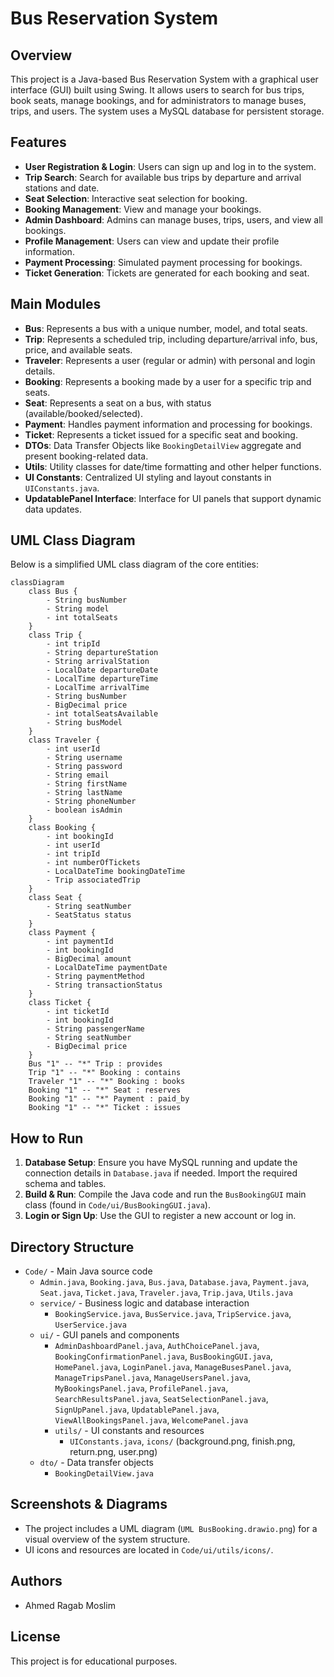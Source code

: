 # Bus Reservation System

## Overview
This project is a Java-based Bus Reservation System with a graphical user interface (GUI) built using Swing. It allows users to search for bus trips, book seats, manage bookings, and for administrators to manage buses, trips, and users. The system uses a MySQL database for persistent storage.

## Features
- **User Registration & Login**: Users can sign up and log in to the system.
- **Trip Search**: Search for available bus trips by departure and arrival stations and date.
- **Seat Selection**: Interactive seat selection for booking.
- **Booking Management**: View and manage your bookings.
- **Admin Dashboard**: Admins can manage buses, trips, users, and view all bookings.
- **Profile Management**: Users can view and update their profile information.
- **Payment Processing**: Simulated payment processing for bookings.
- **Ticket Generation**: Tickets are generated for each booking and seat.

## Main Modules
- **Bus**: Represents a bus with a unique number, model, and total seats.
- **Trip**: Represents a scheduled trip, including departure/arrival info, bus, price, and available seats.
- **Traveler**: Represents a user (regular or admin) with personal and login details.
- **Booking**: Represents a booking made by a user for a specific trip and seats.
- **Seat**: Represents a seat on a bus, with status (available/booked/selected).
- **Payment**: Handles payment information and processing for bookings.
- **Ticket**: Represents a ticket issued for a specific seat and booking.
- **DTOs**: Data Transfer Objects like `BookingDetailView` aggregate and present booking-related data.
- **Utils**: Utility classes for date/time formatting and other helper functions.
- **UI Constants**: Centralized UI styling and layout constants in `UIConstants.java`.
- **UpdatablePanel Interface**: Interface for UI panels that support dynamic data updates.

## UML Class Diagram
Below is a simplified UML class diagram of the core entities:

```mermaid
classDiagram
    class Bus {
        - String busNumber
        - String model
        - int totalSeats
    }
    class Trip {
        - int tripId
        - String departureStation
        - String arrivalStation
        - LocalDate departureDate
        - LocalTime departureTime
        - LocalTime arrivalTime
        - String busNumber
        - BigDecimal price
        - int totalSeatsAvailable
        - String busModel
    }
    class Traveler {
        - int userId
        - String username
        - String password
        - String email
        - String firstName
        - String lastName
        - String phoneNumber
        - boolean isAdmin
    }
    class Booking {
        - int bookingId
        - int userId
        - int tripId
        - int numberOfTickets
        - LocalDateTime bookingDateTime
        - Trip associatedTrip
    }
    class Seat {
        - String seatNumber
        - SeatStatus status
    }
    class Payment {
        - int paymentId
        - int bookingId
        - BigDecimal amount
        - LocalDateTime paymentDate
        - String paymentMethod
        - String transactionStatus
    }
    class Ticket {
        - int ticketId
        - int bookingId
        - String passengerName
        - String seatNumber
        - BigDecimal price
    }
    Bus "1" -- "*" Trip : provides
    Trip "1" -- "*" Booking : contains
    Traveler "1" -- "*" Booking : books
    Booking "1" -- "*" Seat : reserves
    Booking "1" -- "*" Payment : paid_by
    Booking "1" -- "*" Ticket : issues
```

## How to Run
1. **Database Setup**: Ensure you have MySQL running and update the connection details in `Database.java` if needed. Import the required schema and tables.
2. **Build & Run**: Compile the Java code and run the `BusBookingGUI` main class (found in `Code/ui/BusBookingGUI.java`).
3. **Login or Sign Up**: Use the GUI to register a new account or log in.

## Directory Structure
- `Code/` - Main Java source code
  - `Admin.java`, `Booking.java`, `Bus.java`, `Database.java`, `Payment.java`, `Seat.java`, `Ticket.java`, `Traveler.java`, `Trip.java`, `Utils.java`
  - `service/` - Business logic and database interaction
    - `BookingService.java`, `BusService.java`, `TripService.java`, `UserService.java`
  - `ui/` - GUI panels and components
    - `AdminDashboardPanel.java`, `AuthChoicePanel.java`, `BookingConfirmationPanel.java`, `BusBookingGUI.java`, `HomePanel.java`, `LoginPanel.java`, `ManageBusesPanel.java`, `ManageTripsPanel.java`, `ManageUsersPanel.java`, `MyBookingsPanel.java`, `ProfilePanel.java`, `SearchResultsPanel.java`, `SeatSelectionPanel.java`, `SignUpPanel.java`, `UpdatablePanel.java`, `ViewAllBookingsPanel.java`, `WelcomePanel.java`
    - `utils/` - UI constants and resources
      - `UIConstants.java`, `icons/` (background.png, finish.png, return.png, user.png)
  - `dto/` - Data transfer objects
    - `BookingDetailView.java`

## Screenshots & Diagrams
- The project includes a UML diagram (`UML BusBooking.drawio.png`) for a visual overview of the system structure.
- UI icons and resources are located in `Code/ui/utils/icons/`.

## Authors
- Ahmed Ragab Moslim

## License
This project is for educational purposes. 
